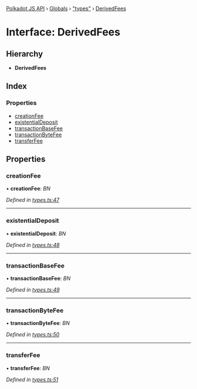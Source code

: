 [Polkadot JS API](../README.md) › [Globals](../globals.md) › ["types"](../modules/_types_.md) › [DerivedFees](_types_.derivedfees.md)

# Interface: DerivedFees

## Hierarchy

* **DerivedFees**

## Index

### Properties

* [creationFee](_types_.derivedfees.md#creationfee)
* [existentialDeposit](_types_.derivedfees.md#existentialdeposit)
* [transactionBaseFee](_types_.derivedfees.md#transactionbasefee)
* [transactionByteFee](_types_.derivedfees.md#transactionbytefee)
* [transferFee](_types_.derivedfees.md#transferfee)

## Properties

###  creationFee

• **creationFee**: *BN*

*Defined in [types.ts:47](https://github.com/polkadot-js/api/blob/1e67aee/packages/api-derive/src/types.ts#L47)*

___

###  existentialDeposit

• **existentialDeposit**: *BN*

*Defined in [types.ts:48](https://github.com/polkadot-js/api/blob/1e67aee/packages/api-derive/src/types.ts#L48)*

___

###  transactionBaseFee

• **transactionBaseFee**: *BN*

*Defined in [types.ts:49](https://github.com/polkadot-js/api/blob/1e67aee/packages/api-derive/src/types.ts#L49)*

___

###  transactionByteFee

• **transactionByteFee**: *BN*

*Defined in [types.ts:50](https://github.com/polkadot-js/api/blob/1e67aee/packages/api-derive/src/types.ts#L50)*

___

###  transferFee

• **transferFee**: *BN*

*Defined in [types.ts:51](https://github.com/polkadot-js/api/blob/1e67aee/packages/api-derive/src/types.ts#L51)*
